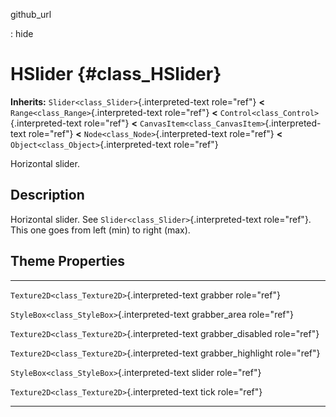 github\_url

:   hide

HSlider {#class_HSlider}
=======

**Inherits:** `Slider<class_Slider>`{.interpreted-text role="ref"}
**\<** `Range<class_Range>`{.interpreted-text role="ref"} **\<**
`Control<class_Control>`{.interpreted-text role="ref"} **\<**
`CanvasItem<class_CanvasItem>`{.interpreted-text role="ref"} **\<**
`Node<class_Node>`{.interpreted-text role="ref"} **\<**
`Object<class_Object>`{.interpreted-text role="ref"}

Horizontal slider.

Description
-----------

Horizontal slider. See `Slider<class_Slider>`{.interpreted-text
role="ref"}. This one goes from left (min) to right (max).

Theme Properties
----------------

  ------------------------------------------------ --------------------
  `Texture2D<class_Texture2D>`{.interpreted-text   grabber
  role="ref"}                                      

  `StyleBox<class_StyleBox>`{.interpreted-text     grabber\_area
  role="ref"}                                      

  `Texture2D<class_Texture2D>`{.interpreted-text   grabber\_disabled
  role="ref"}                                      

  `Texture2D<class_Texture2D>`{.interpreted-text   grabber\_highlight
  role="ref"}                                      

  `StyleBox<class_StyleBox>`{.interpreted-text     slider
  role="ref"}                                      

  `Texture2D<class_Texture2D>`{.interpreted-text   tick
  role="ref"}                                      
  ------------------------------------------------ --------------------
